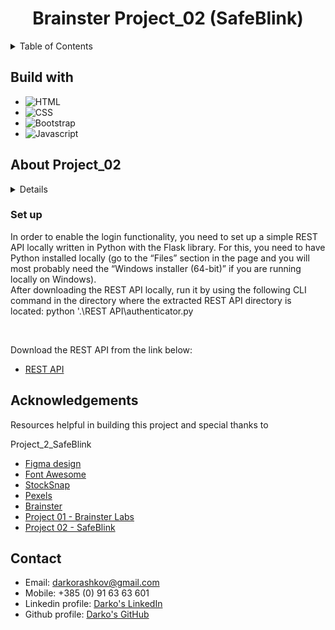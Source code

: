 <div align="center">
  <h1>Brainster Project_02 (SafeBlink)</h1>
</div>

<!-- TABLE OF CONTENTS -->
<details>
  <summary>Table of Contents</summary>
  <ol>
    <li><a href="#build-with">Build with</a></li>
    <li><a href="#about-the-project">About</a></li>
    <li><a href="#setUp">Acknowledgments</a></li>
    <li><a href="#acknowledgements">How to start the project locally</a></li>
    <li><a href="#contact">Contact</a></li>
  </ol>
</details>

<h2 id="build-with">Build with</h2>

- ![HTML](https://img.shields.io/badge/-HTML5-e34c26?logo=html5&logoColor=white)
- ![CSS](https://img.shields.io/badge/-CSS4-264de4?logo=css3&logoColor=white)
- ![Bootstrap](https://img.shields.io/badge/-Bootstrap-533B78?logo=bootstrap&logoColor=white)
- ![Javascript](https://img.shields.io/badge/-Javascript-EFD81D?logo=javascript&logoColor=white)
<h2 id="about-the-project">About Project_02</h2>

<details>
  <p>This UI project is about a web application that focuses on educating how to have a safe web experience. <br>This is a single-page application which has a static navigation bar and footer, contains 7 sections. The page does not support internationalization, the content is in Macedonian language.<br> This web application is fully responsive.
  <h3>Design</h3>
  <ul>
    <li>Figma project design was provided for this web application and build accordingly.<br>
  All the text content which is displayed in the application can be mocked by using any random text generator (Lorem Ipsum).</li>
    <li>The poster images and videos in the info page are switched with other local images corresponding the videos.</li>
    <li>Sign-out button was implemented changing from Sing-in on toggle. When the sign-out button is clicked, an alert message informs the user that is successfully signed out.</li>
    <li>Not found page was implemented to the HTML structure as a section corresponding to 404 error (page not found)</li>
    <li>on the landing page section a video banner was implemented instead of image which can be started by clicking the play button (appearing on hover)</li>
    </ul>
    <p>Details to be used for logging-in to this web application:</p>
  <ul>
    <li>Username: User123<br>Password: Pass123</li><br>
    <li>Username: User456<br>Password: Pass456</li><br>
    <li>Username: User789<br>Password: Pass789</li>
    </ul>
</details>

<h3 id="setUp">Set up</h3>
<p>In order to enable the login functionality, you need to set up a simple REST API locally written in Python with the Flask library. For this, you need to have Python installed locally (go to the “Files” section in the page and you will most probably need the “Windows installer (64-bit)” if you are running locally on Windows).<br>
After downloading the REST API locally, run it by using the following CLI command in the directory where the extracted REST API directory is located:
python '.\REST API\authenticator.py
</p><br>

<p>Download the REST API from the link below:</p>

- [REST API](https://drive.google.com/file/d/1ZybWPtMhOwuLOpNtGxXKR5AflYJ73AL_/view?usp=sharing)

<h2 id="acknowledgements">Acknowledgements</h2>
<p>Resources helpful in building this project and special thanks to</p>

Project_2_SafeBlink
- [Figma design](https://www.figma.com/design/pJdXgcZaWepBh43HxOk4jE/Team-3---Live-Hackathon?node-id=1-2)
- [Font Awesome](https://fontawesome.com)
- [StockSnap](https://stocksnap.io/)
- [Pexels](https://www.pexels.com/videos/)
- [Brainster](https://brainster.co/)
- [Project 01 - Brainster Labs](https://github.com/darkorashkov1/Brainster_Projects/tree/Project_1_Brainster_Labs)
- [Project 02 - SafeBlink](https://github.com/darkorashkov1/Brainster_Projects/tree/Project_2_SafeBlink)

<h2 id="contact">Contact</h2>

- Email: darkorashkov@gmail.com
- Mobile: +385 (0) 91 63 63 601
- Linkedin profile: <a href="https://www.linkedin.com/in/darkorashkov/">Darko's LinkedIn</a>
- Github profile: <a href="https://github.com/darkorashkov1">Darko's GitHub</a>
